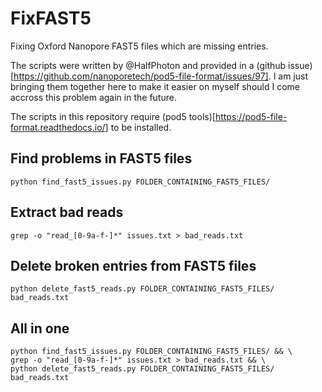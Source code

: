 # FixFAST5
Fixing Oxford Nanopore FAST5 files which are missing entries.

The scripts were written by @HalfPhoton and provided in a (github issue)[https://github.com/nanoporetech/pod5-file-format/issues/97]. I am just bringing them together here to make it easier on myself should I come accross this problem again in the future. 

The scripts in this repository require (pod5 tools)[https://pod5-file-format.readthedocs.io/] to be installed.

## Find problems in FAST5 files

```
python find_fast5_issues.py FOLDER_CONTAINING_FAST5_FILES/
```

## Extract bad reads

```
grep -o "read_[0-9a-f-]*" issues.txt > bad_reads.txt
```

## Delete broken entries from FAST5 files

```
python delete_fast5_reads.py FOLDER_CONTAINING_FAST5_FILES/ bad_reads.txt
```

## All in one

```
python find_fast5_issues.py FOLDER_CONTAINING_FAST5_FILES/ && \
grep -o "read_[0-9a-f-]*" issues.txt > bad_reads.txt && \
python delete_fast5_reads.py FOLDER_CONTAINING_FAST5_FILES/ bad_reads.txt
```